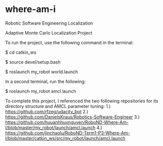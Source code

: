 # where-am-i
Robotic Software Engineering Localization

Adaptive Monte Carlo Localization Project

To run the project, use the following command in the terminal:

$ cd catkin_ws

$ source devel/setup.bash

$ roslaunch my_robot world.launch

In a second terminal, run the following:

$ roslaunch my_robot amcl.launch

To complete this project, I referenced the two following repositories for its directory structure and AMCL parameter tuning:
1.) https://github.com/rfzeg/udacity_bot
2.) https://github.com/DanielsKraus/Robotics-Software-Engineer
3.) https://github.com/huuanhhuynguyen/RoboND-Where-Am-I/blob/master/my_robot/launch/amcl.launch
4.) https://github.com/jinchaolu/RoboND-Term1-P3-Where-Am-I/blob/master/catkin_ws/src/my_robot/launch/amcl.launch 